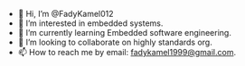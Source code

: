 - 👋 Hi, I’m @FadyKamel012
- 👀 I’m interested in embedded systems.
- 🌱 I’m currently learning Embedded software engineering.
- 💞️ I’m looking to collaborate on highly standards org.
- 📫 How to reach me by email: fadykamel1999@gmail.com.

<!---
FadyKamel012/FadyKamel012 is a ✨ special ✨ repository because its `README.md` (this file) appears on your GitHub profile.
You can click the Preview link to take a look at your changes.
--->

